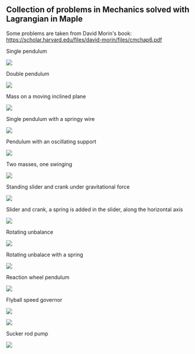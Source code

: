 ## Collection of problems in Mechanics solved with Lagrangian in Maple

Some problems are taken from David Morin's book: https://scholar.harvard.edu/files/david-morin/files/cmchap6.pdf

Single pendulum

![](https://github.com/auralius/lagrangian/blob/master/docs/problem1.gif)

Double pendulum

![](https://github.com/auralius/lagrangian/blob/master/docs/problem2.gif)

Mass on a moving inclined plane

![](https://github.com/auralius/lagrangian/blob/master/docs/problem3.gif)

Single pendulum with a springy wire

![](https://github.com/auralius/lagrangian/blob/master/docs/problem4.gif)

Pendulum with an oscillating support

![](https://github.com/auralius/lagrangian/blob/master/docs/problem5.gif)

Two masses, one swinging

![](https://github.com/auralius/lagrangian/blob/master/docs/problem6.gif)

Standing slider and crank under gravitational force

![](https://github.com/auralius/lagrangian/blob/master/docs/problem7.gif)

Slider and crank, a spring is added in the slider, along the horizontal axis

![](https://github.com/auralius/lagrangian/blob/master/docs/problem8.gif)

Rotating unbalance

![](https://github.com/auralius/lagrangian/blob/master/docs/problem10.gif)

Rotating unbalace with a spring

![](https://github.com/auralius/lagrangian/blob/master/docs/problem11.gif)


Reaction wheel pendulum

![](https://github.com/auralius/lagrangian/blob/master/docs/problem12.gif)

Flyball speed governor

![](https://github.com/auralius/lagrangian/blob/master/docs/problem13a.gif)

![](https://github.com/auralius/lagrangian/blob/master/docs/problem13b.gif)


Sucker rod pump

![](https://github.com/auralius/lagrangian/blob/master/docs/problem14.gif)


